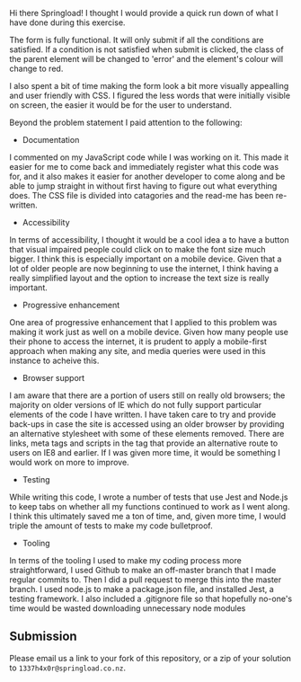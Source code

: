Hi there Springload! I thought I would provide a quick run down of what I have done during this exercise.

The form is fully functional. It will only submit if all the conditions are satisfied. If a condition is not satisfied when submit is clicked, the class of the parent element will be changed to 'error' and the element's colour will change to red.

I also spent a bit of time making the form look a bit more visually appealling and user friendly with CSS. I figured the less words that were initially visible on screen, the easier it would be for the user to understand. 

Beyond the problem statement I paid attention to the following:

- Documentation

I commented on my JavaScript code while I was working on it. This made it easier for me to come back and immediately register what this code was for, and it also makes it easier for another developer to come along and be able to jump straight in without first having to figure out what everything does.
The CSS file is divided into catagories and the read-me has been re-written.

- Accessibility

In terms of accessibility, I thought it would be a cool idea a to have a button that visual impaired people could click on to make the font size much bigger. I think this is especially important on a mobile device. Given that a lot of older people are now beginning to use the internet, I think having a really simplified layout and the option to increase the text size is really important.

- Progressive enhancement

One area of progressive enhancement that I applied to this problem was making it work just as well on a mobile device. Given how many people use their phone to access the internet, it is prudent to apply a mobile-first approach when making any site, and media queries were used in this instance to acheive this.

- Browser support

I am aware that there are a portion of users still on really old browsers; the majority on older versions of IE which do not fully support particular elements of the code I have written. I have taken care to try and provide back-ups in case the site is accessed using an older browser by providing an alternative stylesheet with some of these elements removed. There are links, meta tags and scripts in the <head> tag that provide an alternative route to users on IE8 and earlier. If I was given more time, it would be something I would work on more to improve. 

- Testing

While writing this code, I wrote a number of tests that use Jest and Node.js to keep tabs on whether all my functions continued to work as I went along. I think this ultimately saved me a ton of time, and, given more time, I would triple the amount of tests to make my code bulletproof.

- Tooling

In terms of the tooling I used to make my coding process more straightforward, I used Github to make an off-master branch that I made regular commits to. Then I did a pull request to merge this into the master branch. I used node.js to make a package.json file, and installed Jest, a testing framework. I also included a .gitignore file so that hopefully no-one's time would be wasted downloading unnecessary node modules

## Submission

Please email us a link to your fork of this repository, or a zip of your solution to `1337h4x0r@springload.co.nz`.
